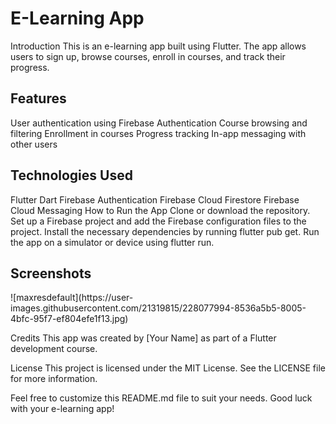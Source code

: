 <h1>E-Learning App</h1>
Introduction
This is an e-learning app built using Flutter. The app allows users to sign up, browse courses, enroll in courses, and track their progress.

<h2>Features</h2>
User authentication using Firebase Authentication
Course browsing and filtering
Enrollment in courses
Progress tracking
In-app messaging with other users
<h2>Technologies Used</h2>
Flutter
Dart
Firebase Authentication
Firebase Cloud Firestore
Firebase Cloud Messaging
How to Run the App
Clone or download the repository.
Set up a Firebase project and add the Firebase configuration files to the project.
Install the necessary dependencies by running flutter pub get.
Run the app on a simulator or device using flutter run.
<h2>Screenshots</h2>
![maxresdefault](https://user-images.githubusercontent.com/21319815/228077994-8536a5b5-8005-4bfc-95f7-ef804efe1f13.jpg)


Credits
This app was created by [Your Name] as part of a Flutter development course.

License
This project is licensed under the MIT License. See the LICENSE file for more information.

Feel free to customize this README.md file to suit your needs. Good luck with your e-learning app!




